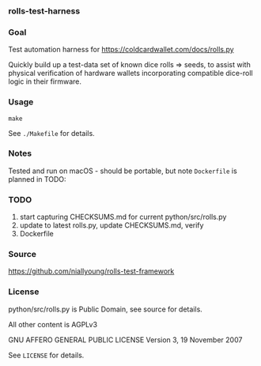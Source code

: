 ### rolls-test-harness

### Goal

Test automation harness for https://coldcardwallet.com/docs/rolls.py

Quickly build up a test-data set of known dice rolls => seeds, to assist with physical verification of hardware wallets
incorporating compatible dice-roll logic in their firmware.

### Usage

```make```

See `./Makefile` for details.

### Notes

Tested and run on macOS - should be portable, but note `Dockerfile` is planned in TODO:

### TODO

1. start capturing CHECKSUMS.md for current python/src/rolls.py
2. update to latest rolls.py, update CHECKSUMS.md, verify
3. Dockerfile

### Source

https://github.com/niallyoung/rolls-test-framework

### License

python/src/rolls.py is Public Domain, see source for details.

All other content is AGPLv3

GNU AFFERO GENERAL PUBLIC LICENSE
Version 3, 19 November 2007

See `LICENSE` for details.
